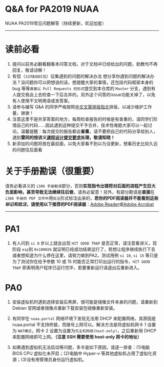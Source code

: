 # Q&A for PA2019 NUAA

NUAA PA2019常见问题解答（持续更新，欢迎加星）

------

# 读前必看

1. 提问以前务必翻看翻看本问答文档，对于文档中已经给出的问题，助教均不再回复，敬请谅解！
2. 有偿（`1分钱QQ红包`）征集遇到的问题的解决办法
   想分享你遇到问题的解决办法？没问题你可以把想说的话，想提醒大家的事情，还包括代码框架本身的 bug 等等`直接以 Pull Requests 的形式`提交到本仓库的 `Master` 分支，遇到有人提交我会上去检查一下后合并的。另外这个问答的issue功能关掉了，以免有人使用不文明用语或发答案。
3. 请参与编写 Q&A 的同学严格按照[中文文案排版指北](https://github.com/sparanoid/chinese-copywriting-guidelines)排版，以减少维护工作量，谢谢！
4. 注意这里不是共享答案的地方，每周检查报告的时候是有查重的，请同学们珍惜自己的代码……因此遇到这种提交不予合并，技术性难题大家可以一起讨论。温馨提醒：每次提交的报告都会**查重**，请不要把自己的代码分享给别人，遇到**雷同的按讲义[课程设计提交要求](https://www.jinhangdev.cn/ics/text/others/submit-requirement.html#关于学术诚信)处理，敬请知晓！**
5. 新添加的问题将放在最前面，以免大家看不到以为没更新，想看历史比较久远的问题往后面看


# 关于手册勘误（很重要）

请务必看讲义的 `i386 手册勘误`部分，否则**实现指令出错将对后面的进程产生巨大负面影响，甚至导致无法继续往后做**，请务必留意！另外，有部分勘误是**直接**在 `i386 手册的 PDF 文件中`用`批注`形式标注出来的，**若你的PDF阅读器并不能看到这些*标记和批注*，请使用以下推荐的PDF阅读器**：[Adobe Reader](https://adobe-reader.en.softonic.com/)或[Adobe Acrobat](https://get.adobe.com/cn/reader/otherversions/)

---

# PA1

1. 有人问到 `si 8` 步以上就会出现 `HIT GOOD TRAP` 是否正常，请注意看讲义，现阶段 `eip`到 `0x100026` 就证明已经成功结束运行了，若想让程序继续执行下去或者想知道为什么停在这里，请努力做到PA2。测试用例 `si 10`, `si 15` 等只是为了测试你在给予参数 10 或 15 时能否正常打印出运行的指令，`HIT GOOD TRAP` 即表明用户程序已运行完毕，若要重新运行请退出后重新进入。

# PA0

1. 安装虚拟机时遇到选择安装后黑屏，很可能是镜像文件本身的问题，请重新到 Debian 官网或者镜像点重新下载安装包镜像重新安装。

2. 有同学在 `nuaa.portal` 网络环境下发现无法用 DHCP 来配置网络，其原因是 nuaa.portal 不支持桥接，而拨号上网可以。解决方法是将虚拟机网卡 1 设置为 `NAT模式`，网卡 2 设置为设置为`仅主机网络(host-only)`，之后重新用 DHCP 来配置网络即可上网。**（注意 SSH 需要使用 host-only 网卡的地址）**

3. 如果遇到虚拟机无法启动等问题，多半是如下原因，请逐一排查：(1)电脑 BIOS CPU 虚拟化未开启；(2)电脑中 Hyper-v 等其他虚拟机占用了虚拟化资源；(3)没有用管理员身份运行虚拟机。

